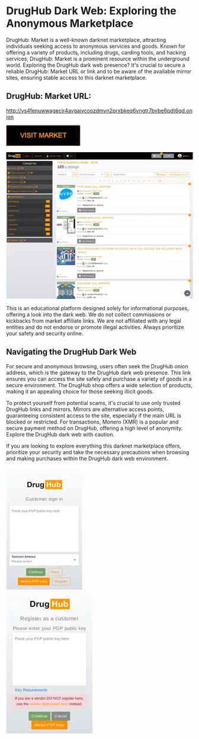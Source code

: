 # DrugHub Dark Web: Exploring the Anonymous Marketplace

DrugHub: Market is a well-known darknet marketplace, attracting individuals seeking access to anonymous services and goods. Known for offering a variety of products, including drugs, carding tools, and hacking services, DrugHub: Market is a prominent resource within the underground world. Exploring the DrugHub dark web presence? It's crucial to secure a reliable DrugHub: Market URL or link and to be aware of the available mirror sites, ensuring stable access to this darknet marketplace.

## DrugHub: Market URL:

http://ys4fenuwwagecir4avgajycoozdmyn2prxbkeq6vngtr7bvbe6pdt6qd.onion

[<img src="/assets/divide.webp" width="200">](http://ys4fenuwwagecir4avgajycoozdmyn2prxbkeq6vngtr7bvbe6pdt6qd.onion)


<a href="http://ys4fenuwwagecir4avgajycoozdmyn2prxbkeq6vngtr7bvbe6pdt6qd.onion"><img src="/assets/prefs.webp" alt="image" style="max-width: 100%;"><a>

This is an educational platform designed solely for informational purposes, offering a look into the dark web. We do not collect commissions or kickbacks from market affiliate links. We are not affiliated with any legal entities and do not endorse or promote illegal activities. Always prioritize your safety and security online.

## Navigating the DrugHub Dark Web

For secure and anonymous browsing, users often seek the DrugHub onion address, which is the gateway to the DrugHub dark web presence. This link ensures you can access the site safely and purchase a variety of goods in a secure environment. The DrugHub shop offers a wide selection of products, making it an appealing choice for those seeking illicit goods.

To protect yourself from potential scams, it's crucial to use only trusted DrugHub links and mirrors. Mirrors are alternative access points, guaranteeing consistent access to the site, especially if the main URL is blocked or restricted. For transactions, Monero (XMR) is a popular and secure payment method on DrugHub, offering a high level of anonymity. Explore the DrugHub dark web with caution.

If you are looking to explore everything this darknet marketplace offers, prioritize your security and take the necessary precautions when browsing and making purchases within the DrugHub dark web environment.


<a href="http://ys4fenuwwagecir4avgajycoozdmyn2prxbkeq6vngtr7bvbe6pdt6qd.onion"><img src="/assets/prompt.webp" alt="image" style="max-width: 100%;"><a>  
<a href="http://ys4fenuwwagecir4avgajycoozdmyn2prxbkeq6vngtr7bvbe6pdt6qd.onion"><img src="/assets/matrix.webp" alt="image" style="max-width: 100%;"><a>